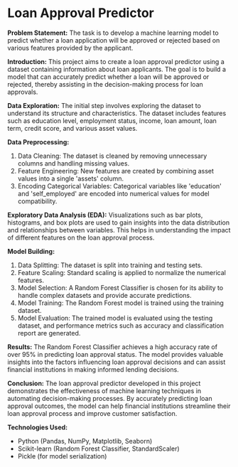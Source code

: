 # Loan Approval Predictor

**Problem Statement:**
The task is to develop a machine learning model to predict whether a loan application will be approved or rejected based on various features provided by the applicant.

**Introduction:**
This project aims to create a loan approval predictor using a dataset containing information about loan applicants. The goal is to build a model that can accurately predict whether a loan will be approved or rejected, thereby assisting in the decision-making process for loan approvals.

**Data Exploration:**
The initial step involves exploring the dataset to understand its structure and characteristics. The dataset includes features such as education level, employment status, income, loan amount, loan term, credit score, and various asset values.

**Data Preprocessing:**
1. Data Cleaning: The dataset is cleaned by removing unnecessary columns and handling missing values.
2. Feature Engineering: New features are created by combining asset values into a single 'assets' column.
3. Encoding Categorical Variables: Categorical variables like 'education' and 'self_employed' are encoded into numerical values for model compatibility.

**Exploratory Data Analysis (EDA):**
Visualizations such as bar plots, histograms, and box plots are used to gain insights into the data distribution and relationships between variables. This helps in understanding the impact of different features on the loan approval process.

**Model Building:**
1. Data Splitting: The dataset is split into training and testing sets.
2. Feature Scaling: Standard scaling is applied to normalize the numerical features.
3. Model Selection: A Random Forest Classifier is chosen for its ability to handle complex datasets and provide accurate predictions.
4. Model Training: The Random Forest model is trained using the training dataset.
5. Model Evaluation: The trained model is evaluated using the testing dataset, and performance metrics such as accuracy and classification report are generated.

**Results:**
The Random Forest Classifier achieves a high accuracy rate of over 95% in predicting loan approval status. The model provides valuable insights into the factors influencing loan approval decisions and can assist financial institutions in making informed lending decisions.

**Conclusion:**
The loan approval predictor developed in this project demonstrates the effectiveness of machine learning techniques in automating decision-making processes. By accurately predicting loan approval outcomes, the model can help financial institutions streamline their loan approval process and improve customer satisfaction.

**Technologies Used:**
- Python (Pandas, NumPy, Matplotlib, Seaborn)
- Scikit-learn (Random Forest Classifier, StandardScaler)
- Pickle (for model serialization)
